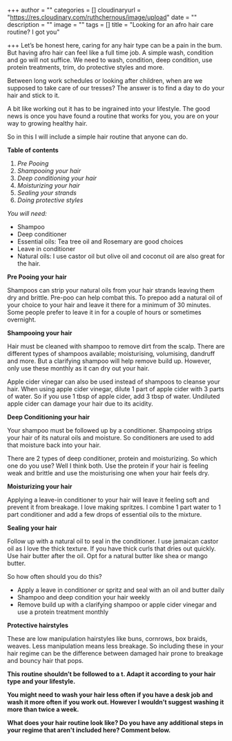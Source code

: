 +++
author = ""
categories = []
cloudinaryurl = "https://res.cloudinary.com/ruthchernous/image/upload"
date = ""
description = ""
image = ""
tags = []
title = "Looking for an afro hair care routine? I got you"

+++
Let’s be honest here, caring for any hair type can be a pain in the bum. But having afro hair can feel like a full time job. A simple wash, condition and go will not suffice. We need to wash, condition, deep condition, use protein treatments, trim, do protective styles and more.

Between long work schedules or looking after children, when are we supposed to take care of our tresses? The answer is to find a day to do your hair and stick to it.

A bit like working out it has to be ingrained into your lifestyle. The good news is once you have found a routine that works for you, you are on your way to growing healthy hair.

So in this I will include a simple hair routine that anyone can do.

**Table of contents**

1. _Pre Pooing_
2. _Shampooing your hair_
3. _Deep conditioning your hair_
4. _Moisturizing your hair_
5. _Sealing your strands_
6. _Doing protective styles_

_You will need:_

* Shampoo
* Deep conditioner
* Essential oils: Tea tree oil and Rosemary are good choices
* Leave in conditioner
* Natural oils: I use castor oil but olive oil and coconut oil are also great for the hair.

**Pre Pooing your hair**

Shampoos can strip your natural oils from your hair strands leaving them dry and brittle. Pre-poo can help combat this. To prepoo add a natural oil of your choice to your hair and leave it there for a minimum of 30 minutes. Some people prefer to leave it in for a couple of hours or sometimes overnight.

**Shampooing your hair**

Hair must be cleaned with shampoo to remove dirt from the scalp. There are different types of shampoos available; moisturising, volumising, dandruff and more. But a clarifying shampoo will help remove build up. However, only use these monthly as it can dry out your hair.

Apple cider vinegar can also be used instead of shampoos to cleanse your hair. When using apple cider vinegar, dilute 1 part of apple cider with 3 parts of water. So if you use 1 tbsp of apple cider, add 3 tbsp of water. Undiluted apple cider can damage your hair due to its acidity.

**Deep Conditioning your hair**

Your shampoo must be followed up by a conditioner. Shampooing strips your hair of its natural oils and moisture. So conditioners are used to add that moisture back into your hair.

There are 2 types of deep conditioner, protein and moisturizing. So which one do you use? Well I think both. Use the protein if your hair is feeling weak and brittle and use the moisturising one when your hair feels dry.

**Moisturizing your hair**

Applying a leave-in conditioner to your hair will leave it feeling soft and prevent it from breakage. I love making spritzes. I combine 1 part water to 1 part conditioner and add a few drops of essential oils to the mixture.

**Sealing your hair**

Follow up with a natural oil to seal in the conditioner. I use jamaican castor oil as I love the thick texture. If you have thick curls that dries out quickly. Use hair butter after the oil. Opt for a natural butter like shea or mango butter.

So how often should you do this?

* Apply a leave in conditioner or spritz and seal with an oil and butter daily
* Shampoo and deep condition your hair weekly
* Remove build up with a clarifying shampoo or apple cider vinegar and use a protein treatment monthly

**Protective hairstyles**

These are low manipulation hairstyles like buns, cornrows, box braids, weaves. Less manipulation means less breakage. So including these in your hair regime can be the difference between damaged hair prone to breakage and bouncy hair that pops.

**This routine shouldn’t be followed to a t. Adapt it according to your hair type and your lifestyle.**

**You might need to wash your hair less often if you have a desk job and wash it more often if you work out. However I wouldn’t suggest washing it more than twice a week.**

**What does your hair routine look like? Do you have any additional steps in your regime that aren't included here? Comment below.**